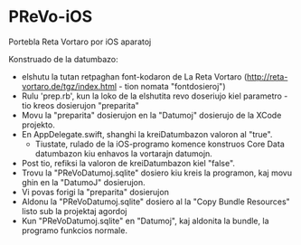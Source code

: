 # PReVo-iOS
Portebla Reta Vortaro por iOS aparatoj

Konstruado de la datumbazo:
- elshutu la tutan retpaghan font-kodaron de La Reta Vortaro (http://reta-vortaro.de/tgz/index.html - tion nomata "fontdosieroj")
- Rulu 'prep.rb', kun la loko de la elshutita revo doseriujo kiel parametro
  -tio kreos dosierujon "preparita"
- Movu la "preparita" dosierujon en la "Datumoj" dosierujo de la XCode projekto.
- En AppDelegate.swift, shanghi la kreiDatumbazon valoron al "true".
  - Tiustate, rulado de la iOS-programo komence konstruos Core Data datumbazon kiu enhavos la vortarajn datumojn.
- Post tio, refiksi la valoron de kreiDatumbazon kiel "false".
- Trovu la "PReVoDatumoj.sqlite" dosiero kiu kreis la programon, kaj movu ghin en la "DatumoJ" dosierujon.
- Vi povas forigi la "preparita" dosierujon
- Aldonu la "PReVoDatumoj.sqlite" dosiero al la "Copy Bundle Resources" listo sub la projektaj agordoj
- Kun "PReVoDatumoj.sqlite" en "Datumoj", kaj aldonita la bundle, la programo funkcios normale.
